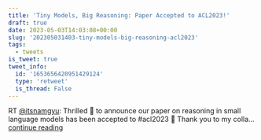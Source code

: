 ```yaml
---
title: 'Tiny Models, Big Reasoning: Paper Accepted to ACL2023!'
draft: true
date: 2023-05-03T14:03:08+00:00
slug: '202305031403-tiny-models-big-reasoning-acl2023'
tags:
  - tweets
is_tweet: true
tweet_info:
  id: '1653656420951429124'
  type: 'retweet'
  is_thread: False
---
```




RT [@itsnamgyu](https://x.com/itsnamgyu): Thrilled 🐣 to announce our paper on reasoning in small language models has been accepted to #acl2023 🎉 Thank you to my colla… [continue reading](https://x.com/sytelus/status/1653656420951429124)
